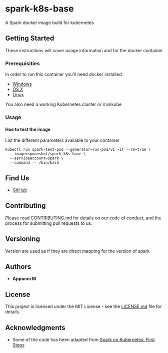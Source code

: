 # spark-k8s-base
A Spark docker image build for kubernetes

## Getting Started

These instructions will cover usage information and for the docker container 

### Prerequisities


In order to run this container you'll need docker installed.

* [Windows](https://docs.docker.com/windows/started)
* [OS X](https://docs.docker.com/mac/started/)
* [Linux](https://docs.docker.com/linux/started/)

You also need a working Kubernetes cluster or minikube



### Usage

#### Hoe to test the image

List the different parameters available to your container

```shell
kubectl run spark-test-pod --generator=run-pod/v1 -it --rm=true \
  --image=spoonshot/spark-k8s-base \
  --serviceaccount=spark \
  --command -- /bin/bash
```

## Find Us

* [GitHub](https://github.com/spoonshotx/spark-k8s-base)

## Contributing

Please read [CONTRIBUTING.md](CONTRIBUTING.md) for details on our code of conduct, and the process for submitting pull requests to us.

## Versioning

Version are used as if they are direct mapping for the version of spark

## Authors

* **Appunni M**

## License

This project is licensed under the MIT License - see the [LICENSE.md](LICENSE.md) file for details.

## Acknowledgments

* Some of the code has been adapted from [Spark on Kubernetes: First Steps](https://oak-tree.tech/blog/spark-kubernetes-primer)